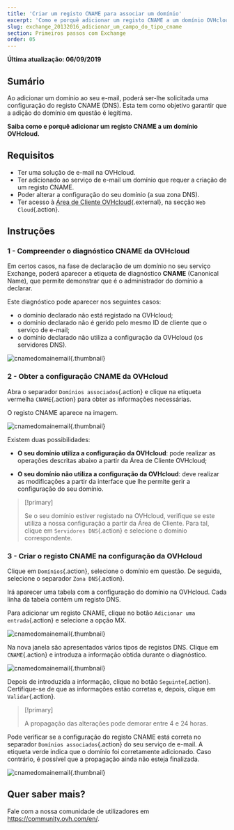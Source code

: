 ```yaml
---
title: 'Criar um registo CNAME para associar um domínio'
excerpt: 'Como e porquê adicionar um registo CNAME a um domínio OVHcloud'
slug: exchange_20132016_adicionar_um_campo_do_tipo_cname
section: Primeiros passos com Exchange
order: 05
---
```


**Última atualização: 06/09/2019**

## Sumário

Ao adicionar um domínio ao seu e-mail, poderá ser-lhe solicitada uma configuração do registo CNAME (DNS). Esta tem como objetivo garantir que a adição do domínio em questão é legítima.

**Saiba como e porquê adicionar um registo CNAME a um domínio OVHcloud.**

## Requisitos

- Ter uma solução de e-mail na OVHcloud.
- Ter adicionado ao serviço de e-mail um domínio que requer a criação de um registo CNAME.
- Poder alterar a configuração do seu domínio (a sua zona DNS).
- Ter acesso à [Área de Cliente OVHcloud](https://www.ovh.com/auth/?action=gotomanager&from=https://www.ovh.pt/&ovhSubsidiary=pt){.external}, na secção `Web Cloud`{.action}.

## Instruções

### 1 - Compreender o diagnóstico CNAME da OVHcloud

Em certos casos, na fase de declaração de um domínio no seu serviço Exchange, poderá aparecer a etiqueta de diagnóstico **CNAME** (Canonical Name), que permite demonstrar que é o administrador do domínio a declarar.

Este diagnóstico pode aparecer nos seguintes casos:

- o domínio declarado não está registado na OVHcloud;
- o domínio declarado não é gerido pelo mesmo ID de cliente que o serviço de e-mail;
- o domínio declarado não utiliza a configuração da OVHcloud (os servidores DNS).

![cnamedomainemail](images/cname_exchange_diagnostic.png){.thumbnail}

### 2 - Obter a configuração CNAME da OVHcloud

Abra o separador `Domínios associados`{.action} e clique na etiqueta vermelha `CNAME`{.action} para obter as informações necessárias.

O registo CNAME aparece na imagem.

![cnamedomainemail](images/cname_exchange_informations.png){.thumbnail}

Existem duas possibilidades:

- **O seu domínio utiliza a configuração da OVHcloud**: pode realizar as operações descritas abaixo a partir da Área de Cliente OVHcloud;

- **O seu domínio não utiliza a configuração da OVHcloud**: deve realizar as modificações a partir da interface que lhe permite gerir a configuração do seu domínio.

> [!primary]
>
> Se o seu domínio estiver registado na OVHcloud, verifique se este utiliza a nossa configuração a partir da Área de Cliente. Para tal, clique em `Servidores DNS`{.action} e selecione o domínio correspondente.
>

### 3 - Criar o registo CNAME na configuração da OVHcloud

Clique em `Domínios`{.action}, selecione o domínio em questão. De seguida, selecione o separador `Zona DNS`{.action}.

Irá aparecer uma tabela com a configuração do domínio na OVHcloud. Cada linha da tabela contém um registo DNS.

Para adicionar um registo CNAME, clique no botão `Adicionar uma entrada`{.action} e selecione a opção MX.

![cnamedomainemail](images/cname_exchange_add_entry_step1.png){.thumbnail}

Na nova janela são apresentados vários tipos de registos DNS. Clique em `CNAME`{.action} e introduza a informação obtida durante o diagnóstico.

![cnamedomainemail](images/cname_add_entry_dns_zone.png){.thumbnail}

Depois de introduzida a informação, clique no botão `Seguinte`{.action}. Certifique-se de que as informações estão corretas e, depois, clique em `Validar`{.action}.

> [!primary]
>
> A propagação das alterações pode demorar entre 4 e 24 horas.
>

Pode verificar se a configuração do registo CNAME está correta no separador `Domínios associados`{.action} do seu serviço de e-mail. A etiqueta verde indica que o domínio foi corretamente adicionado. Caso contrário, é possível que a propagação ainda não esteja finalizada.

![cnamedomainemail](images/cname_exchange_diagnostic_green.png){.thumbnail}

## Quer saber mais?

Fale com a nossa comunidade de utilizadores em <https://community.ovh.com/en/>.